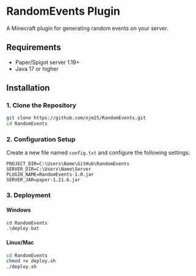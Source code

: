 # RandomEvents Plugin

A Minecraft plugin for generating random events on your server.

## Requirements

- Paper/Spigot server 1.19+
- Java 17 or higher

## Installation

### 1. Clone the Repository

```bash
git clone https://github.com/njm25/RandomEvents.git
cd RandomEvents
```

### 2. Configuration Setup

Create a new file named `config.txt` and configure the following settings:
```
PROJECT_DIR=C:\Users\Name\GitHub\RandomEvents
SERVER_DIR=C:\Users\Name\Server
PLUGIN_NAME=RandomEvents-1.0.jar
SERVER_JAR=paper-1.21.6.jar
```

### 3. Deployment

#### Windows 

   ```powershell
   cd RandomEvents
   .\deploy.bat
   ```

#### Linux/Mac 
   ```bash
   cd RandomEvents
   chmod +x deploy.sh
   ./deploy.sh
   ```